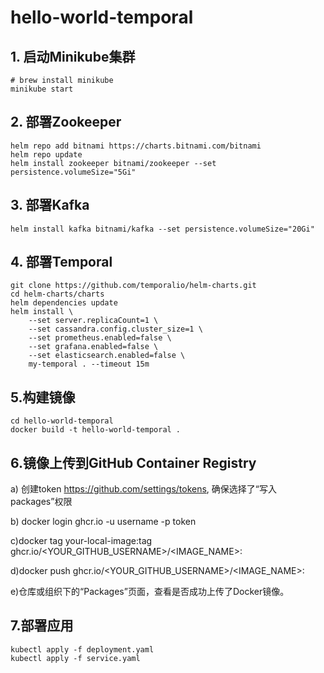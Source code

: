 # hello-world-temporal
## 1. 启动Minikube集群
```
# brew install minikube
minikube start
```

## 2. 部署Zookeeper
```
helm repo add bitnami https://charts.bitnami.com/bitnami
helm repo update
helm install zookeeper bitnami/zookeeper --set persistence.volumeSize="5Gi"
```

## 3. 部署Kafka
```
helm install kafka bitnami/kafka --set persistence.volumeSize="20Gi"
```

## 4. 部署Temporal
```
git clone https://github.com/temporalio/helm-charts.git 
cd helm-charts/charts
helm dependencies update
helm install \
    --set server.replicaCount=1 \
    --set cassandra.config.cluster_size=1 \
    --set prometheus.enabled=false \
    --set grafana.enabled=false \
    --set elasticsearch.enabled=false \
    my-temporal . --timeout 15m
```

## 5.构建镜像
```
cd hello-world-temporal
docker build -t hello-world-temporal .
```
## 6.镜像上传到GitHub Container Registry
a) 创建token https://github.com/settings/tokens,  确保选择了“写入packages”权限

b) docker login ghcr.io -u username -p token  

c)docker tag your-local-image:tag ghcr.io/<YOUR_GITHUB_USERNAME>/<IMAGE_NAME>:<TAG>

d)docker push ghcr.io/<YOUR_GITHUB_USERNAME>/<IMAGE_NAME>:<TAG>

e)仓库或组织下的“Packages”页面，查看是否成功上传了Docker镜像。

## 7.部署应用
```
kubectl apply -f deployment.yaml
kubectl apply -f service.yaml
```